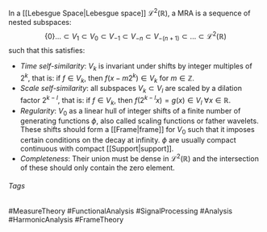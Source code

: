 In a [[Lebesgue Space|Lebesgue space]] $\mathcal{L}^2(\mathbb{R})$, a MRA is a sequence of nested subspaces:
$$
\{0\}...\subset V_1 \subset V_0 \subset V_{-1}\subset V_{-n}\subset V_{-(n+1)}\subset ... \subset \mathcal{L}^2 (\mathbb{R})
$$
such that this satisfies:
- *Time self-similarity*: $V_k$ is invariant under shifts by integer multiples of $2^k$, that is: if $f\in V_k$, then $f(x-m2^k)\in V_k$ for $m\in\mathbb{Z}$.
- *Scale self-similarity*: all subspaces $V_k\subset V_l$ are scaled by a dilation factor $2^{k-l}$, that is: if $f\in V_k$, then $f(2^{k-l}x)=g(x)\in V_l$  $\forall x\in\mathbb{R}$.
- *Regularity*: $V_0$ as a linear hull of integer shifts of a finite number of generating functions $\phi$, also called scaling functions or father wavelets. These shifts should form a [[Frame|frame]] for $V_0$ such that it imposes certain conditions on the decay at infinity. $\phi$ are usually compact continuous with compact [[Support|support]].
- *Completeness*: Their union must be dense in $\mathcal{L}^2(\mathbb{R})$ and the intersection of these should only contain the zero element. 

###### Tags
#MeasureTheory  #FunctionalAnalysis #SignalProcessing #Analysis #HarmonicAnalysis #FrameTheory